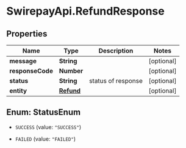 # SwirepayApi.RefundResponse

## Properties

Name | Type | Description | Notes
------------ | ------------- | ------------- | -------------
**message** | **String** |  | [optional] 
**responseCode** | **Number** |  | [optional] 
**status** | **String** | status of response | [optional] 
**entity** | [**Refund**](Refund.md) |  | [optional] 



## Enum: StatusEnum


* `SUCCESS` (value: `"SUCCESS"`)

* `FAILED` (value: `"FAILED"`)




